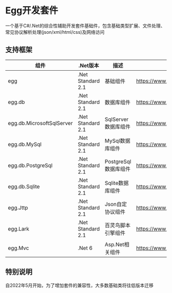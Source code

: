 # Egg开发套件
一个基于C#/.Net的综合性辅助开发套件基础件，包含基础类型扩展、文件处理、常见协议解析处理(json/xml/html/css)及网络访问 

## 支持框架
| 组件 | .Net版本 | 描述 | Nuget地址 |
| ---- | ----- | ---- | ---- |
| egg | .Net Standard 2.1 | 基础组件 | <https://www.nuget.org/packages/egg> |
| egg.db | .Net Standard 2.1 | 数据库组件 | <https://www.nuget.org/packages/egg.db> |
| egg.db.MicrosoftSqlServer | .Net Standard 2.1 | SqlServer数据库组件 | <https://www.nuget.org/packages/egg.db.MicrosoftSqlServer> |
| egg.db.MySql | .Net Standard 2.1 | MySql数据库组件 | <https://www.nuget.org/packages/egg.db.MySql> |
| egg.db.PostgreSql | .Net Standard 2.1 | PostgreSql数据库组件 | <https://www.nuget.org/packages/egg.db.PostgreSql> |
| egg.db.Sqlite | .Net Standard 2.1 | Sqlite数据库组件 | <https://www.nuget.org/packages/egg.db.Sqlite> |
| egg.Jttp | .Net Standard 2.1 | Json自定协议组件 | <https://www.nuget.org/packages/egg.Jttp> |
| egg.Lark | .Net Standard 2.1 | 百灵鸟脚本引擎组件 | <https://www.nuget.org/packages/egg.Jttp> |
| egg.Mvc | .Net 6 | Asp.Net相关组件 | <https://www.nuget.org/packages/egg.Mvc> |

## 特别说明
自2022年5月开始，为了增加套件的兼容性，大多数基础类将往低版本迁移